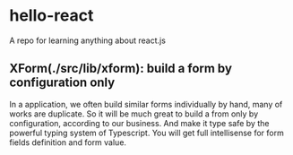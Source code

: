 # hello-react
A repo for learning anything about react.js


## XForm(./src/lib/xform): build a form by configuration only
In a application, we often build similar forms individually by hand, many of works are duplicate.
So it will be much great to build a from only by configuration, according to our business.
And make it type safe by the powerful typing system of Typescript. You will get full intellisense for
form fields definition and form value.
